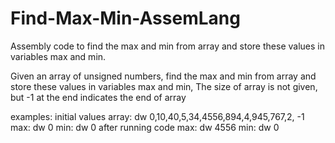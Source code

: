 # Find-Max-Min-AssemLang
Assembly code to find the max and min from array and store these values in variables max and min.

Given an array of unsigned numbers, find the max and min from array and store these values in variables max and min,
The size of array is not given, but -1 at the end indicates the end of array

examples:
initial values
array:  dw 0,10,40,5,34,4556,894,4,945,767,2, -1
max: dw 0
min: dw 0
after running code 
max: dw 4556
min: dw 0
